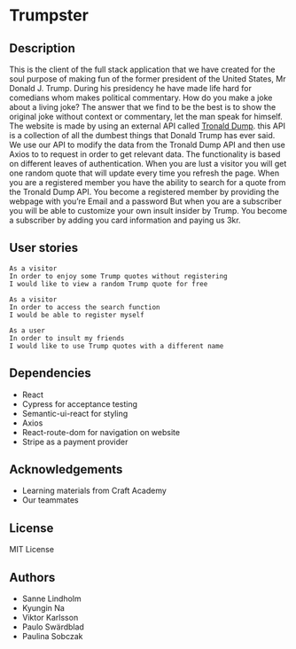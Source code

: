# Trumpster

## Description
This is the client of the full stack application that we have created for the soul purpose of making fun of the former president of the United States, Mr Donald J. Trump. During his presidency he have made life hard for comedians whom makes political commentary. How do you make a joke about a living joke? The answer that we find to be the best is to show the original joke without context or commentary, let the man speak for himself.
The website is made by using an external API called [Tronald Dump](https://www.tronalddump.io/). this API is a collection of all the dumbest things that Donald Trump has ever said. We use our API to modify the data from the Tronald Dump API and then use Axios to to request in order to get relevant data.
The functionality is based on different leaves of authentication. When you are lust a visitor you will get one random quote that will update every time you refresh the page.
When you are a registered member you have the ability to search for a quote from the Tronald Dump API. You become a registered member by providing the webpage with you’re Email and a password
But when you are a subscriber you will be able to customize your own insult insider by Trump. You become a subscriber by adding you card information and paying us 3kr.

## User stories
```
As a visitor
In order to enjoy some Trump quotes without registering
I would like to view a random Trump quote for free
```
```
As a visitor
In order to access the search function
I would be able to register myself
```
```
As a user
In order to insult my friends
I would like to use Trump quotes with a different name
```

## Dependencies
- React
- Cypress for acceptance testing
- Semantic-ui-react for styling
- Axios
- React-route-dom for navigation on website
- Stripe as a payment provider

## Acknowledgements
- Learning materials from Craft Academy
- Our teammates

## License
MIT License

## Authors
- Sanne Lindholm
- Kyungin Na
- Viktor Karlsson
- Paulo Swärdblad
- Paulina Sobczak
